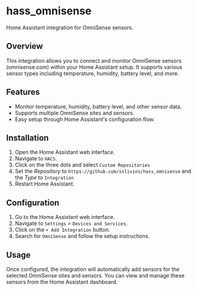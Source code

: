 # hass_omnisense

Home Assistant integration for OmniSense sensors.

## Overview

This integration allows you to connect and monitor OmniSense sensors (omnisense.com) within your Home Assistant setup. It supports various sensor types including temperature, humidity, battery level, and more.

## Features

- Monitor temperature, humidity, battery level, and other sensor data.
- Supports multiple OmniSense sites and sensors.
- Easy setup through Home Assistant's configuration flow.

## Installation

1. Open the Home Assistant web interface.
2. Navigate to `HACS`.
3. Click on the three dots and select `Custom Repositories`
4. Set the _Repository_ to `https://github.com/sslivins/hass_omnisense` and the _Type_ to `Integration`
6. Restart Home Assistant.

## Configuration

1. Go to the Home Assistant web interface.
2. Navigate to `Settings` > `Devices and Services`.
3. Click on the `+ Add Integration` button.
4. Search for `OmniSense` and follow the setup instructions.

## Usage

Once configured, the integration will automatically add sensors for the selected OmniSense sites and sensors. You can view and manage these sensors from the Home Assistant dashboard.

